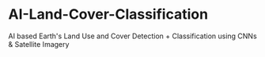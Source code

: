 # AI-Land-Cover-Classification
AI based Earth's Land Use and Cover Detection + Classification using CNNs &amp; Satellite Imagery
